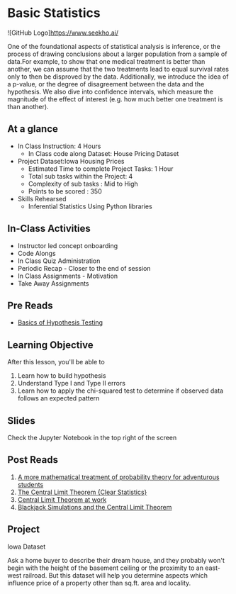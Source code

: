 # Basic Statistics
![GitHub Logo]https://www.seekho.ai/

One of the foundational aspects of statistical analysis is inference, or the process of drawing conclusions about a larger population from a sample of data.For example, to show that one medical treatment is better than another, we can assume that the two treatments lead to equal survival rates only to then be disproved by the data. Additionally, we introduce the idea of a p-value, or the degree of disagreement between the data and the hypothesis. We also dive into confidence intervals, which measure the magnitude of the effect of interest (e.g. how much better one treatment is than another).

## At a glance
* In Class Instruction: 4 Hours
  * In Class code along Dataset: House Pricing Dataset
* Project Dataset:Iowa Housing Prices
  * Estimated Time to complete Project Tasks: 1 Hour
  * Total sub tasks within the Project: 4
  * Complexity of sub tasks : Mid to High
  * Points to be scored : 350
* Skills Rehearsed
  * Inferential Statistics Using Python libraries

## In-Class Activities
* Instructor led concept onboarding
* Code Alongs
* In Class Quiz Administration
* Periodic Recap - Closer to the end of session
* In Class Assignments - Motivation
* Take Away Assignments

## Pre Reads
* [Basics of Hypothesis Testing](https://www.youtube.com/watch?v=UApFKiK4Hi8)

## Learning Objective
After this lesson, you'll be able to
1. Learn how to build hypothesis
2. Understand Type I and Type II errors
3. Learn how to apply the chi-squared test to determine if observed data follows an expected pattern

## Slides
Check the Jupyter Notebook in the top right of the screen

## Post Reads
1. [A more mathematical treatment of probability theory for adventurous students](http://www.sci.utah.edu/~gerig/CS6640-F2010/prob-tut.pdf)
2. [The Central Limit Theorem {Clear Statistics}](https://medium.com/@chelseaparlett/the-central-limit-theorem-clear-statistics-278b80fd6f9f)
3. [Central Limit Theorem at work](https://medium.com/@mtterribile/central-limit-theorem-at-work-a0de13df37dc)
4. [Blackjack Simulations and the Central Limit Theorem](https://medium.com/@andrewadelson/using-monte-carlo-to-answer-a-blackjack-question-part-2-827260ddd2b8)

## Project
Iowa Dataset

Ask a home buyer to describe their dream house, and they probably won't begin with the height of the basement ceiling or the proximity to an east-west railroad. But this dataset will help you determine aspects which influence price of a property other than sq.ft. area and locality.

